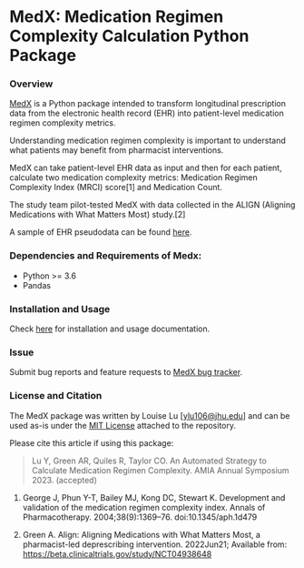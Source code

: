 # MedX: Medication Regimen Complexity Calculation Python Package

### Overview

[MedX](https://github.com/tirilab/medx) is a Python package intended to transform longitudinal prescription data from the electronic health record (EHR) into patient-level medication regimen complexity metrics.

Understanding medication regimen complexity is important to understand what patients may benefit from pharmacist interventions.

MedX can take patient-level EHR data as input and then for each patient, calculate two medication complexity metrics: Medication Regimen Complexity Index (MRCI) score[1] and Medication Count.

The study team pilot-tested MedX with data collected in the ALIGN (Aligning Medications with What Matters Most) study.[2]

A sample of EHR pseudodata can be found [here](https://github.com/tirilab/medx/blob/release/1.0/tests/sample_data/sample_med.csv).

### Dependencies and Requirements of Medx:

* Python >= 3.6
* Pandas

### Installation and Usage

Check [here](https://medx.readthedocs.io/en/latest/usage.html#installation) for installation and usage documentation.

### Issue
Submit bug reports and feature requests to [MedX bug tracker](https://github.com/tirilab/medx/issues).

### License and Citation
The MedX package was written by Louise Lu [ylu106@jhu.edu] and can be used as-is under the [MIT License](https://github.com/tirilab/medx/blob/main/LICENSE.txt) attached to the repository.

Please cite this article if using this package:
> Lu Y, Green AR, Quiles R, Taylor CO. An Automated Strategy to Calculate Medication Regimen Complexity. AMIA Annual Symposium 2023. (accepted)

1. George J, Phun Y-T, Bailey MJ, Kong DC, Stewart K. Development and validation of the medication regimen complexity index. Annals of Pharmacotherapy. 2004;38(9):1369–76. doi:10.1345/aph.1d479 

2. Green A. Align: Aligning Medications with What Matters Most, a pharmacist-led deprescribing intervention. 2022Jun21; Available from: https://beta.clinicaltrials.gov/study/NCT04938648 
